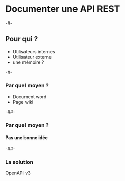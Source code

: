 # Documenter une API REST<!-- .element: class="fragment" -->

-#-

## Pour qui ?

* Utilisateurs internes
* Utilisateur externe
* une mémoire ?

-#-

### Par quel moyen ?

* Document word<!-- .element: class="fragment" -->
* Page wiki <!-- .element: class="fragment" -->

-##-

### Par quel moyen ?

#### Pas une bonne idée<!-- .element: style="font-style: oblique; font-weight: bold;"  -->

-##- 

### La solution

OpenAPI v3<!-- .element: class="fragment grow" -->


